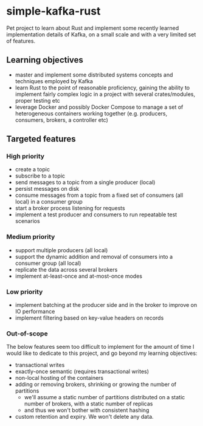 # simple-kafka-rust
Pet project to learn about Rust and implement some recently learned implementation details of Kafka, on a small scale and with a very limited set of features.

## Learning objectives
- master and implement some distributed systems concepts and techniques employed by Kafka
- learn Rust to the point of reasonable proficiency, gaining the ability to implement fairly complex logic in a project with several crates/modules, proper testing etc
- leverage Docker and possibly Docker Compose to manage a set of heterogeneous containers working together (e.g. producers, consumers, brokers, a controller etc)

## Targeted features

### High priority
- create a topic
- subscribe to a topic
- send messages to a topic from a single producer (local)
- persist messages on disk
- consume messages from a topic from a fixed set of consumers (all local) in a consumer group
- start a broker process listening for requests
- implement a test producer and consumers to run repeatable test scenarios

### Medium priority
- support multiple producers (all local)
- support the dynamic addition and removal of consumers into a consumer group (all local)
- replicate the data across several brokers
- implement at-least-once and at-most-once modes

### Low priority
- implement batching at the producer side and in the broker to improve on IO performance
- implement filtering based on key-value headers on records

### Out-of-scope
The below features seem too difficult to implement for the amount of time I would like to dedicate to this project, and go beyond my learning objectives:
- transactional writes
- exactly-once semantic (requires transactional writes)
- non-local hosting of the containers
- adding or removing brokers, shrinking or growing the number of partitions
  - we'll assume a static number of partitions distributed on a static number of brokers, with a static number of replicas
  - and thus we won't bother with consistent hashing
- custom retention and expiry. We won't delete any data.